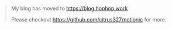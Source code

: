 > My blog has moved to https://blog.hophop.work
> 
> Please checkout https://github.com/citrus327/notionic for more.
